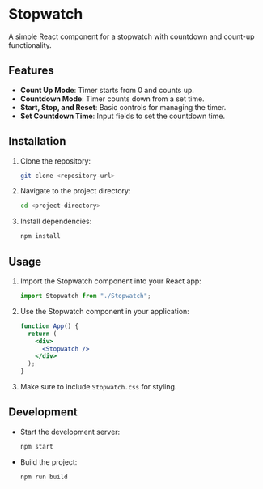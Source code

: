 # Stopwatch

A simple React component for a stopwatch with countdown and count-up functionality.

## Features

- **Count Up Mode**: Timer starts from 0 and counts up.
- **Countdown Mode**: Timer counts down from a set time.
- **Start, Stop, and Reset**: Basic controls for managing the timer.
- **Set Countdown Time**: Input fields to set the countdown time.

## Installation

1. Clone the repository:

   ```bash
   git clone <repository-url>
   ```

2. Navigate to the project directory:

   ```bash
   cd <project-directory>
   ```

3. Install dependencies:

   ```bash
   npm install
   ```

## Usage

1. Import the Stopwatch component into your React app:

   ```jsx
   import Stopwatch from "./Stopwatch";
   ```

2. Use the Stopwatch component in your application:

   ```jsx
   function App() {
     return (
       <div>
         <Stopwatch />
       </div>
     );
   }
   ```

3. Make sure to include `Stopwatch.css` for styling.

## Development

- Start the development server:

  ```bash
  npm start
  ```

- Build the project:

  ```bash
  npm run build
  ```
